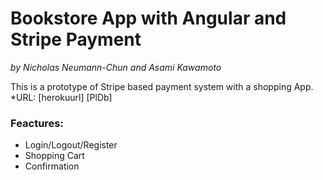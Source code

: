 # Bookstore App with Angular and Stripe Payment
_by Nicholas Neumann-Chun and Asami Kawamoto_

This is a prototype of Stripe based payment system with a shopping App.
*URL: [herokuurl] [PlDb]

### Feactures:
 - Login/Logout/Register
 - Shopping Cart
 - Confirmation